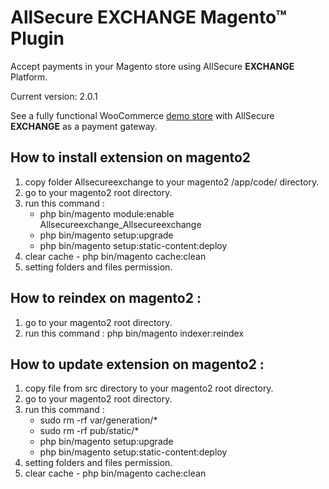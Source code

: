 # AllSecure EXCHANGE Magento™ Plugin

Accept payments in your Magento store using AllSecure **EXCHANGE** Platform.

Current version: 2.0.1

See a fully functional WooCommerce <a href="http://demo.allsecure.xyz/cart/exchange/mage" target="_new">demo store</a> with AllSecure **EXCHANGE** as a payment gateway.

## How to install extension on magento2

1. copy folder Allsecureexchange to your magento2 /app/code/ directory.
2. go to your magento2 root directory.
3. run this command :
   - php bin/magento module:enable Allsecureexchange_Allsecureexchange
   - php bin/magento setup:upgrade
   - php bin/magento setup:static-content:deploy
4. clear cache - php bin/magento cache:clean
5. setting folders and files permission.

## How to reindex on magento2 :
1. go to your magento2 root directory.
2. run this command : php bin/magento indexer:reindex

## How to update extension on magento2 :
1. copy file from src directory to your magento2 root directory.
2. go to your magento2 root directory.
3. run this command :
   - sudo rm -rf var/generation/*
   - sudo rm -rf pub/static/*
   - php bin/magento setup:upgrade
   - php bin/magento setup:static-content:deploy
4. setting folders and files permission.
5. clear cache - php bin/magento cache:clean

